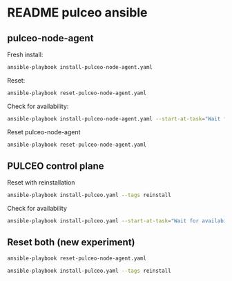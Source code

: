 # README pulceo ansible

## pulceo-node-agent

Fresh install:
```bash
ansible-playbook install-pulceo-node-agent.yaml
```

Reset:
```bash
ansible-playbook reset-pulceo-node-agent.yaml
```

Check for availability:
```bash
ansible-playbook install-pulceo-node-agent.yaml --start-at-task="Wait for availability"
```

Reset pulceo-node-agent
```bash
ansible-playbook reset-pulceo-node-agent.yaml
```

## PULCEO control plane

Reset with reinstallation
```bash
ansible-playbook install-pulceo.yaml --tags reinstall
```

Check for availability
```bash
ansible-playbook install-pulceo.yaml --start-at-task="Wait for availability"
```

## Reset both (new experiment)

```bash
ansible-playbook reset-pulceo-node-agent.yaml
```

```bash
ansible-playbook install-pulceo.yaml --tags reinstall
```
